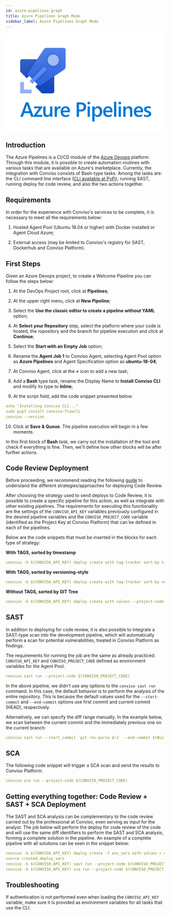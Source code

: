 ```yaml
---
id: azure-pipelines-graph
title: Azure Pipelines Graph Mode
sidebar_label: Azure Pipelines Graph Mode
---
```


<div style={{textAlign: 'center'}}>

![img](../../static/img/azure-pipelines.png)

</div>

## Introduction

The Azure Pipelines is a CI/CD module of the [Azure Devops](https://aex.dev.azure.com/) platform. Through this module, it is possible to create automation routines with various tasks that are available on Azure's marketplace. Currently, the integration with Conviso consists of Bash-type tasks. Among the tasks are: the CLI command line interface ([CLI available at PyPi](https://pypi.org/project/conviso-flowcli/)), running SAST, running deploy for code review, and also the two actions together.

## Requirements

In order for the experience with Conviso's services to be complete, it is necessary to meet all the requirements below:

1. Hosted Agent Pool (Ubuntu 18.04 or higher) with Docker installed or Agent Cloud Azure;

2. External access (may be limited to Conviso's registry for SAST, Dockerhub and Conviso Platform).

## First Steps

Given an Azure Devops project, to create a Welcome Pipeline you can follow the steps below:

1. At the DevOps Project root, click at **Pipelines**;

2. At the upper right menu, click at **New Pipeline**;

3. Select the **Use the classic editor to create a pipeline without YAML** option;

4. At **Select your Repository** step, select the platform where your code is hosted, the ropository and the branch for pipeline execution and click at **Continue**;

5. Select the **Start with an Empty Job** option;

6. Rename the **Agent Job 1** to Conviso Agent, selecting Agent Pool option as **Azure Pipelines** and Agent Specification option as **ubuntu-18-04**;

7. At Conviso Agent, click at the **+** icon to add a new task;

8. Add a **Bash** type task, rename the Display Name to **Install Conviso CLI** and modify its type to **Inline**;

9. At the script field, add the code snippet presented below:

```yml
echo "Installing Conviso CLI..."
sudo pip3 install conviso-flowcli
conviso --version
```

10. Click at **Save & Queue**. The pipeline execution will begin in a few moments.

In this first block of **Bash** task, we carry out the installation of the tool and check if everything is fine. Then, we'll define how other blocks will be after further actions.

## Code Review Deployment

Before proceeding, we recommend reading the following [guide](../guides/code-review-strategies) to understand the different strategies/approaches for deploying Code Review.

After choosing the strategy used to send deploys to Code Review, it is possible to create a specific pipeline for this action, as well as integrate with other existing pipelines. The requirements for executing this functionality are the settings of the ```CONVISO_API_KEY``` variables previously configured in the desired pipeline variables and the ```CONVISO_PROJECT_CODE``` variable (identified as the Project Key at Conviso Platform) that can be defined in each of the pipelines.

Below are the code snippets that must be inserted in the blocks for each type of strategy: 

**With TAGS, sorted by timestamp**

```yml
conviso -k $(CONVISO_API_KEY) deploy create with tag-tracker sort-by time --project-code $(CONVISO_PROJECT_CODE)
```

**With TAGS, sorted by versioning-style**

```yml
conviso -k $(CONVISO_API_KEY) deploy create with tag-tracker sort-by versioning-style --project-code $(CONVISO_PROJECT_CODE)
```

**Without TAGS, sorted by GIT Tree**

```yml
conviso -k $(CONVISO_API_KEY) deploy create with values --project-code $(CONVISO_PROJECT_CODE)
```

## SAST

In addition to deploying for code review, it is also possible to integrate a SAST-type scan into the development pipeline, which will automatically perform a scan for potential vulnerabilities, treated in Conviso Platform as findings.

The requirements for running the job are the same as already practiced: ```CONVISO_API_KEY``` and ```CONVISO_PROJECT_CODE``` defined as environment variables for the Agent Pool.

```yml
conviso sast run --project-code $(CONVISO_PROJECT_CODE)
```

In the above pipeline, we didn't use any options to the ```conviso sast run``` command. In this case, the default behavior is to perform the analysis of the entire repository. This is because the default values used for the ```--start-commit``` and ```--end-commit``` options use first commit and current commit (HEAD), respectively.

Alternatively, we can specify the diff range manually. In the example below, we scan between the current commit and the immediately previous one on the current branch:

```yml
conviso sast run --start_commit `git rev-parse @~1` --end-commit $(Build.SourceVersion) --project-code $(CONVISO_PROJECT_CODE)
```

## SCA

The following code snippet will trigger a SCA scan and send the results to Conviso Platform:

```yml
conviso sca run --project-code $(CONVISO_PROJECT_CODE)
```

## Getting everything together: Code Review + SAST + SCA Deployment

The SAST and SCA analysis can be complementary to the code review carried out by the professional at Conviso, even serving as input for the analyst. The job below will perform the deploy for code review of the code and will use the same diff identifiers to perform the SAST and SCA analysis, forming a complete solution in the pipeline. An example of a complete pipeline with all solutions can be seen in the snippet below:

```yml
conviso -k $(CONVISO_API_KEY) deploy create -f env_vars with values > created_deploy_vars
source created_deploy_vars
conviso -k $(CONVISO_API_KEY) sast run --project-code $(CONVISO_PROJECT_CODE)
conviso -k $(CONVISO_API_KEY) sca run --project-code $(CONVISO_PROJECT_CODE)
```

## Troubleshooting
If authentication is not performed even when loading the ```CONVISO_API_KEY``` variable, make sure it is provided as environment variables for all tasks that use the CLI.
